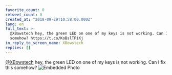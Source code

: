 ```yaml
---
favorite_count: 0
retweet_count: 0
created_at: "2018-09-29T10:58:00.000Z"
lang: en
full_text: >-
  @XBowstech hey, the green LED on one of my keys is not working. Can I fix this
  somehow? https://t.co/KoBslTPiKj
in_reply_to_screen_name: XBowstech
replies: []
---
```


[@XBowstech](https://twitter.com/XBowstech) hey, the green LED on one of my keys
is not working. Can I fix this somehow?
![Embedded Photo](https://twitter-media-coderbyheart.s3.eu-north-1.amazonaws.com/1045991073049440256-DoQbU9sWsAAPR5a.jpg)
